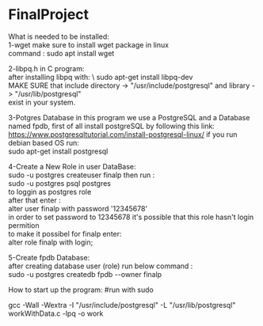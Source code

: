 # FinalProject
What is needed to be installed:\
1-wget 
make sure to install wget package in linux\
command : sudo apt install wget

2-libpq.h in C program:\
after installing libpq with: \ 
sudo apt-get install libpq-dev \
MAKE SURE that include directory -> "/usr/include/postgresql" and library -> "/usr/lib/postgresql"\
exist in your system.

3-Potgres Database 
in this program we use a PostgreSQL and a Database named fpdb,
first of all install postgreSQL by following this link:\
https://www.postgresqltutorial.com/install-postgresql-linux/
if you run debian based OS run: \
sudo apt-get install postgresql

4-Create a New Role in user DataBase:\
sudo -u postgres createuser finalp
then run : \
sudo -u postgres psql postgres \
to loggin as postgres role \
after that enter : \
alter user finalp with password '12345678' \
in order to set password to 12345678
it's possible that this role hasn't login permition \
to make it possibel for finalp enter: \
alter role finalp with login;

5-Create fpdb Database:\
after creating database user (role) run below command : \
sudo -u postgres createdb fpdb --owner finalp


How to start up the program:
#run with sudo 

gcc -Wall -Wextra -I "/usr/include/postgresql" -L "/usr/lib/postgresql" workWithData.c -lpq -o work
